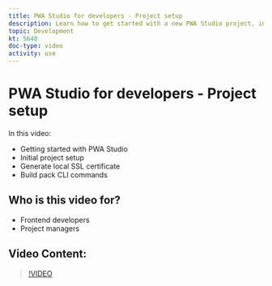 ```yaml
---
title: PWA Studio for developers - Project setup
description: Learn how to get started with a new PWA Studio project, including generating a local SSL certificate​, and the build pack CLI commands.
topic: Development
kt: 5648
doc-type: video
activity: use
---
```


# PWA Studio for developers - Project setup

In this video:

- Getting started with PWA Studio
- Initial project setup​
- Generate local SSL certificate​
- Build pack CLI commands

## Who is this video for?

- Frontend developers
- Project managers

## Video Content:

>[!VIDEO](https://video.tv.adobe.com/v/35719?quality=12&learn=on)